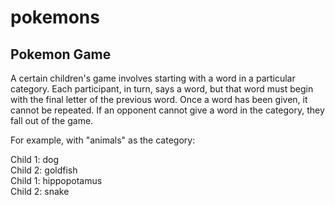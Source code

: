 # pokemons
## Pokemon Game

A certain children's game involves starting with a word in a particular category. Each participant, in turn, says a word, but that word must begin with the final letter of the previous word. Once a word has been given, it cannot be repeated. If an opponent cannot give a word in the category, they fall out of the game. 

For example, with "animals" as the category:

Child 1: dog   
Child 2: goldfish  
Child 1: hippopotamus  
Child 2: snake  
